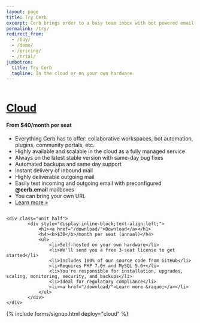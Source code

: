 ```yaml
---
layout: page
title: Try Cerb
excerpt: Cerb brings order to a busy team inbox with bot powered email management and workflow automation. Start a free evaluation with no time limit.
permalink: /try/
redirect_from:
  - /buy/
  - /demo/
  - /pricing/
  - /trial/
jumbotron: 
  title: Try Cerb
  tagline: In the cloud or on your own hardware
---
```


<div class="grid">
	<div class="unit half">
			<div style="display:inline-block;text-align:left;">
				<h1><a href="/cloud/">Cloud</a></h1>
				<h4>From <b>$40</b>/month per seat</h4>
				<ul>
					<li>Everything Cerb has to offer: collaborative workspaces, bot automation, plugins, community portals, etc.</li>
					<li>Highly available and scalable in the cloud as a fully managed service</li>
					<li>Always on the latest stable version with same-day bug fixes</li>
					<li>Automated backups and same day support</li>
					<li>Instant delivery of inbound mail</li>
					<li>Highly deliverable outgoing mail</li>
					<li>Easily test incoming and outgoing email with preconfigured <b>@cerb.email</b> mailboxes</li>
					<li>You can bring your own URL</li>
					<li><a href="/cloud/">Learn more &raquo;</a></li>
				</ul>
			</div>
	</div>
	
	<div class="unit half">
			<div style="display:inline-block;text-align:left;">
				<h1><a href="/download/">Download</a></h1>
				<h4><b>$30</b>/month per seat (annual)</h4>
				<ul>
					<li>Self-hosted on your own hardware</li>
					<li>We'll send you a free 3-seat license to get started</li>
					<li>Includes 100% of our source code from GitHub</li>
					<li>Requires PHP 7.0+ and MySQL 5.6+</li>
					<li>You're responsible for installation, upgrades, scaling, monitoring, security, and backups</li>
					<li>Ideal for regulatory compliance</li>
					<li><a href="/download/">Learn more &raquo;</a></li>
				</ul>
			</div>
	</div>
</div>

{% include forms/signup.html deploy="cloud" %}